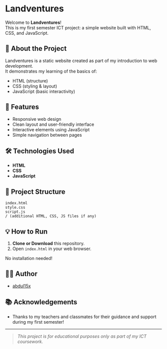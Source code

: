# Landventures

Welcome to **Landventures**!  
This is my first semester ICT project: a simple website built with HTML, CSS, and JavaScript.

## 🌱 About the Project

Landventures is a static website created as part of my introduction to web development.  
It demonstrates my learning of the basics of:

- HTML (structure)
- CSS (styling & layout)
- JavaScript (basic interactivity)

## 🚀 Features

- Responsive web design
- Clean layout and user-friendly interface
- Interactive elements using JavaScript
- Simple navigation between pages

## 🛠️ Technologies Used

- **HTML**  
- **CSS**  
- **JavaScript**

## 📁 Project Structure

```
index.html
style.css
script.js
/ (additional HTML, CSS, JS files if any)
```

## 💡 How to Run

1. **Clone or Download** this repository.
2. Open `index.html` in your web browser.

No installation needed!

## 👨‍💻 Author

- [abdul15x](https://github.com/abdul15x)

## 📚 Acknowledgements

- Thanks to my teachers and classmates for their guidance and support during my first semester!

---

> *This project is for educational purposes only as part of my ICT coursework.*
